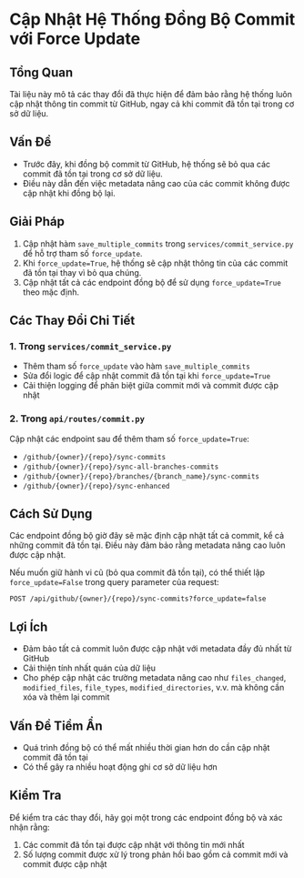 # Cập Nhật Hệ Thống Đồng Bộ Commit với Force Update

## Tổng Quan

Tài liệu này mô tả các thay đổi đã thực hiện để đảm bảo rằng hệ thống luôn cập nhật thông tin commit từ GitHub, ngay cả khi commit đã tồn tại trong cơ sở dữ liệu.

## Vấn Đề

- Trước đây, khi đồng bộ commit từ GitHub, hệ thống sẽ bỏ qua các commit đã tồn tại trong cơ sở dữ liệu.
- Điều này dẫn đến việc metadata nâng cao của các commit không được cập nhật khi đồng bộ lại.

## Giải Pháp

1. Cập nhật hàm `save_multiple_commits` trong `services/commit_service.py` để hỗ trợ tham số `force_update`.
2. Khi `force_update=True`, hệ thống sẽ cập nhật thông tin của các commit đã tồn tại thay vì bỏ qua chúng.
3. Cập nhật tất cả các endpoint đồng bộ để sử dụng `force_update=True` theo mặc định.

## Các Thay Đổi Chi Tiết

### 1. Trong `services/commit_service.py`

- Thêm tham số `force_update` vào hàm `save_multiple_commits`
- Sửa đổi logic để cập nhật commit đã tồn tại khi `force_update=True`
- Cải thiện logging để phân biệt giữa commit mới và commit được cập nhật

### 2. Trong `api/routes/commit.py`

Cập nhật các endpoint sau để thêm tham số `force_update=True`:

- `/github/{owner}/{repo}/sync-commits`
- `/github/{owner}/{repo}/sync-all-branches-commits`
- `/github/{owner}/{repo}/branches/{branch_name}/sync-commits`
- `/github/{owner}/{repo}/sync-enhanced`

## Cách Sử Dụng

Các endpoint đồng bộ giờ đây sẽ mặc định cập nhật tất cả commit, kể cả những commit đã tồn tại. Điều này đảm bảo rằng metadata nâng cao luôn được cập nhật.

Nếu muốn giữ hành vi cũ (bỏ qua commit đã tồn tại), có thể thiết lập `force_update=False` trong query parameter của request:

```
POST /api/github/{owner}/{repo}/sync-commits?force_update=false
```

## Lợi Ích

- Đảm bảo tất cả commit luôn được cập nhật với metadata đầy đủ nhất từ GitHub
- Cải thiện tính nhất quán của dữ liệu
- Cho phép cập nhật các trường metadata nâng cao như `files_changed`, `modified_files`, `file_types`, `modified_directories`, v.v. mà không cần xóa và thêm lại commit

## Vấn Đề Tiềm Ẩn

- Quá trình đồng bộ có thể mất nhiều thời gian hơn do cần cập nhật commit đã tồn tại
- Có thể gây ra nhiều hoạt động ghi cơ sở dữ liệu hơn

## Kiểm Tra

Để kiểm tra các thay đổi, hãy gọi một trong các endpoint đồng bộ và xác nhận rằng:

1. Các commit đã tồn tại được cập nhật với thông tin mới nhất
2. Số lượng commit được xử lý trong phản hồi bao gồm cả commit mới và commit được cập nhật
